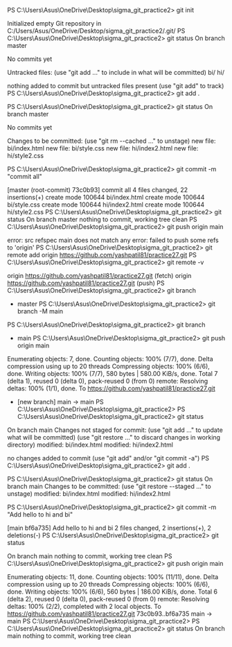 PS C:\Users\Asus\OneDrive\Desktop\sigma_git_practice2> git init

Initialized empty Git repository in C:/Users/Asus/OneDrive/Desktop/sigma_git_practice2/.git/
PS C:\Users\Asus\OneDrive\Desktop\sigma_git_practice2> git status
On branch master

No commits yet

Untracked files:
  (use "git add <file>..." to include in what will be committed)
        bi/
        hi/

nothing added to commit but untracked files present (use "git add" to track)
PS C:\Users\Asus\OneDrive\Desktop\sigma_git_practice2> git add .

PS C:\Users\Asus\OneDrive\Desktop\sigma_git_practice2> git status
On branch master

No commits yet

Changes to be committed:
  (use "git rm --cached <file>..." to unstage)
        new file:   bi/index.html
        new file:   bi/style.css
        new file:   hi/index2.html
        new file:   hi/style2.css

PS C:\Users\Asus\OneDrive\Desktop\sigma_git_practice2> git commit -m "commit all"

[master (root-commit) 73c0b93] commit all
 4 files changed, 22 insertions(+)
 create mode 100644 bi/index.html
 create mode 100644 bi/style.css
 create mode 100644 hi/index2.html
 create mode 100644 hi/style2.css
PS C:\Users\Asus\OneDrive\Desktop\sigma_git_practice2> git status
On branch master
nothing to commit, working tree clean
PS C:\Users\Asus\OneDrive\Desktop\sigma_git_practice2> git push origin main

error: src refspec main does not match any
error: failed to push some refs to 'origin'
PS C:\Users\Asus\OneDrive\Desktop\sigma_git_practice2> git remote add origin https://github.com/yashpatil81/practice27.git
PS C:\Users\Asus\OneDrive\Desktop\sigma_git_practice2> git remote -v

origin  https://github.com/yashpatil81/practice27.git (fetch)
origin  https://github.com/yashpatil81/practice27.git (push)
PS C:\Users\Asus\OneDrive\Desktop\sigma_git_practice2> git branch
* master
PS C:\Users\Asus\OneDrive\Desktop\sigma_git_practice2> git branch -M main

PS C:\Users\Asus\OneDrive\Desktop\sigma_git_practice2> git branch        
* main
PS C:\Users\Asus\OneDrive\Desktop\sigma_git_practice2> git push origin main

Enumerating objects: 7, done.
Counting objects: 100% (7/7), done.
Delta compression using up to 20 threads
Compressing objects: 100% (6/6), done.
Writing objects: 100% (7/7), 580 bytes | 580.00 KiB/s, done.
Total 7 (delta 1), reused 0 (delta 0), pack-reused 0 (from 0)
remote: Resolving deltas: 100% (1/1), done.
To https://github.com/yashpatil81/practice27.git
 * [new branch]      main -> main
PS C:\Users\Asus\OneDrive\Desktop\sigma_git_practice2> 
PS C:\Users\Asus\OneDrive\Desktop\sigma_git_practice2> git status

On branch main
Changes not staged for commit:
  (use "git add <file>..." to update what will be committed)
  (use "git restore <file>..." to discard changes in working directory)
        modified:   bi/index.html
        modified:   hi/index2.html

no changes added to commit (use "git add" and/or "git commit -a")
PS C:\Users\Asus\OneDrive\Desktop\sigma_git_practice2> git add .

PS C:\Users\Asus\OneDrive\Desktop\sigma_git_practice2> git status
On branch main
Changes to be committed:
  (use "git restore --staged <file>..." to unstage)
        modified:   bi/index.html
        modified:   hi/index2.html

PS C:\Users\Asus\OneDrive\Desktop\sigma_git_practice2> git commit -m "Add hello to hi and bi"

[main bf6a735] Add hello to hi and bi
 2 files changed, 2 insertions(+), 2 deletions(-)
PS C:\Users\Asus\OneDrive\Desktop\sigma_git_practice2> git status

On branch main
nothing to commit, working tree clean
PS C:\Users\Asus\OneDrive\Desktop\sigma_git_practice2> git push origin main

Enumerating objects: 11, done.
Counting objects: 100% (11/11), done.
Delta compression using up to 20 threads
Compressing objects: 100% (6/6), done.
Writing objects: 100% (6/6), 560 bytes | 186.00 KiB/s, done.
Total 6 (delta 2), reused 0 (delta 0), pack-reused 0 (from 0)
remote: Resolving deltas: 100% (2/2), completed with 2 local objects.
To https://github.com/yashpatil81/practice27.git
   73c0b93..bf6a735  main -> main
PS C:\Users\Asus\OneDrive\Desktop\sigma_git_practice2> 
PS C:\Users\Asus\OneDrive\Desktop\sigma_git_practice2> git status
On branch main
nothing to commit, working tree clean





